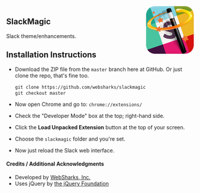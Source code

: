 <img src="images/icon-128.png" width="128" align="right" />

## SlackMagic

Slack theme/enhancements.

## Installation Instructions

- Download the ZIP file from the `master` branch here at GitHub.
  Or just clone the repo, that's fine too.

	```
	git clone https://github.com/websharks/slackmagic
	git checkout master
	```

- Now open Chrome and go to: `chrome://extensions/`
- Check the "Developer Mode" box at the top; right-hand side.
- Click the **Load Unpacked Extension** button at the top of your screen.
- Choose the `slackmagic` folder and you're set.
- Now just reload the Slack web interface.

#### Credits / Additional Acknowledgments

- Developed by [WebSharks, Inc.](http://www.websharks-inc.com/)
- Uses jQuery by [the jQuery Foundation](http://jquery.com/)